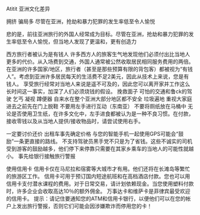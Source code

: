 Atitit 亚洲文化差异

拥挤
骗局多 尽管在亚洲，抢劫和暴力犯罪的发生率低至令人愉悦

悲的是，前往亚洲旅行的外国人经常成为目标。尽管在亚洲，抢劫和暴力犯罪的发生率低至令人愉悦，但当地人发现了更温和，更有创造力

西方旅行者被认为是有钱人
许多西方人的旅客生气地发现他们必须付出比当地人更多的代价。从入场费到交通，外国人通常被公然收取居民相同服务费用的两倍。
在亚洲的许多国家/地区，旅行者（甚至是那些预算有限的背包客）都被视为“有钱人”。考虑到亚洲许多居民每天的生活费不足2美元，因此从技术上来说，您是有钱人。
享受旅行经常对当地人来说是遥不可及的，因此您可以离开家并工作这么长时间这一事实，加深了人们必须烧钱的假设。
挽救面子
可怕的交通和鲁ck的驾驶
乞丐
凝视
蹲便器
自来水在整个亚洲大部分地区都不安全
垃圾遍地
重视大家庭
进去之前先在门上脱鞋
不要用左手进行互动（东南亚）
不要将厕纸放在马桶中
无论是否使用卫生纸，在许多文化中，左手进食都被认为是一种不良习惯。在付款，接收零钱以及从当地人提供/接收物品时，请尝试使用右手。

一定要讨价还价
出租车事先确定价格
与您的智能手机一起使用GPS可能会“鼓励”一条更直接的路线。
不支持驾驶员黑手党不只是为了省钱。这些不诚实的司机受到游客的鼓励越多，他们停下来停靠只需要在其家乡乘车的当地人的可能性就越小。
事先给银行接触旅行警报


使用信用卡
信用卡仅在马尼拉和宿雾等大城市才有用。他们还将在长滩岛等繁忙的旅游区工作。
信用卡可用于预订国内短途航班和在高档酒店付款。您也可以用信用卡支付潜水课程的费用。对于日常交易，请计划依赖现金。当您使用塑料付款时，许多企业会收取高达10％的额外佣金。
万事达卡和维萨卡是菲律宾最受欢迎的信用卡。
提示：请记住要通知您的ATM和信用卡银行，以便他们可以在您的帐户上发出旅行警报，否则它们可能会因涉嫌欺诈而停用您的卡！


